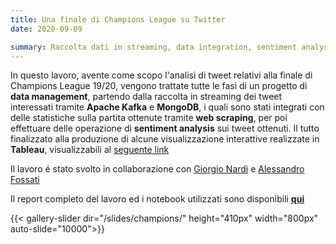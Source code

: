 ```yaml
---
title: Una finale di Champions League su Twitter
date: 2020-09-09

summary: Raccolta dati in streaming, data integration, sentiment analysis e visualizzazioni di una finale di Champions
---
```


In questo lavoro, avente come scopo l'analisi di tweet relativi alla finale di Champions League 19/20, vengono trattate tutte le fasi di un progetto di **data management**, partendo dalla raccolta in streaming dei tweet interessati tramite **Apache Kafka** e **MongoDB**, i quali sono stati integrati con delle statistiche sulla partita ottenute tramite **web scraping**, per poi effettuare delle operazione di **sentiment analysis** sui tweet ottenuti.
Il tutto finalizzato alla produzione di alcune visualizzazione interattive realizzate in **Tableau**, visualizzabili al [seguente link](https://public.tableau.com/profile/luca.pretini#!/vizhome/PROJECTDATAMANEVIZ/INTRO)

Il lavoro é stato svolto in collaborazione con [Giorgio Nardi](https://www.linkedin.com/in/giorgio-nardi-9665701a4/) e [Alessandro Fossati](https://www.linkedin.com/in/alessandro-fossati-1784231a4/)


Il report completo del lavoro ed i notebook utilizzati sono disponibili **[qui](https://github.com/alefox1997/Unimib_Projects/tree/master/Data%20Man%20e%20Viz)**

{{< gallery-slider dir="/slides/champions/" height="410px" width="800px" auto-slide="10000">}}

